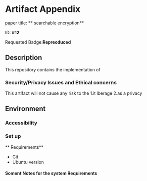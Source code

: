 # Artifact Appendix
paper title: ** searchable encryption**

ID: **#12**

Requested Badge:**Repreoduced**

## Description
This repository contains the implementation of 

### Security/Privacy Issues and Ethical concerns

This artifact will not cause any risk to the
1.it lberage
2.as a privacy

## Environment

### Accessibility

### Set up
** Requirements**

* Git
* Ubuntu version

#### Soment Notes for the system Requirements
